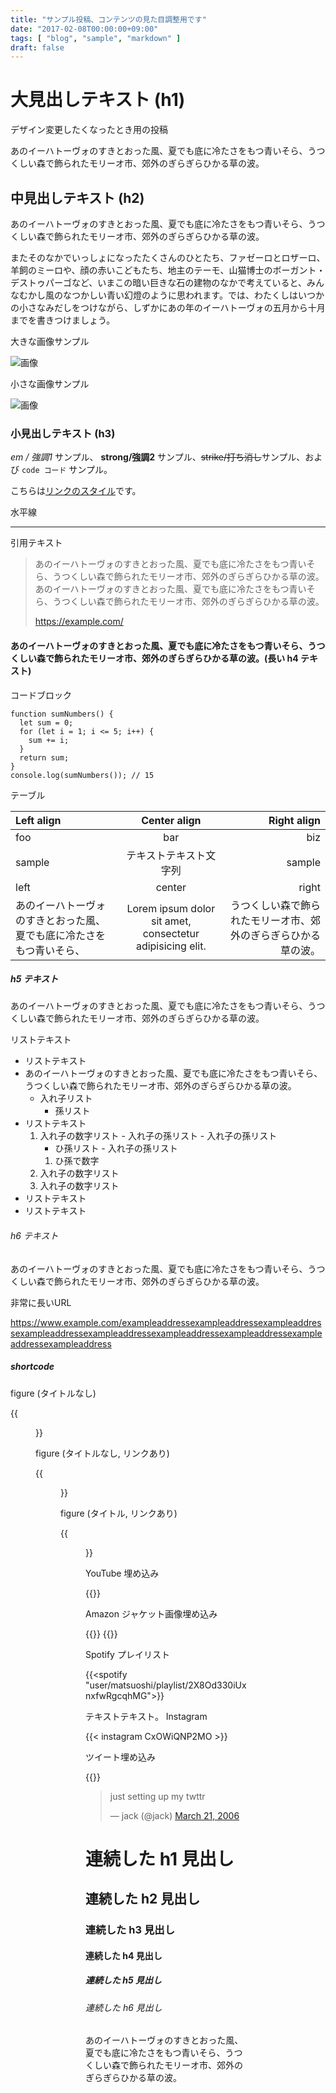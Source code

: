 ```yaml
---
title: "サンプル投稿、コンテンツの見た目調整用です"
date: "2017-02-08T00:00:00+09:00"
tags: [ "blog", "sample", "markdown" ]
draft: false
---
```


# 大見出しテキスト (h1)

デザイン変更したくなったとき用の投稿

あのイーハトーヴォのすきとおった風、夏でも底に冷たさをもつ青いそら、うつくしい森で飾られたモリーオ市、郊外のぎらぎらひかる草の波。

## 中見出しテキスト (h2)

あのイーハトーヴォのすきとおった風、夏でも底に冷たさをもつ青いそら、うつくしい森で飾られたモリーオ市、郊外のぎらぎらひかる草の波。

またそのなかでいっしょになったたくさんのひとたち、ファゼーロとロザーロ、羊飼のミーロや、顔の赤いこどもたち、地主のテーモ、山猫博士のボーガント・デストゥパーゴなど、いまこの暗い巨きな石の建物のなかで考えていると、みんなむかし風のなつかしい青い幻燈のように思われます。では、わたくしはいつかの小さなみだしをつけながら、しずかにあの年のイーハトーヴォの五月から十月までを書きつけましょう。

大きな画像サンプル

![画像](https://placehold.it/1600x300/E8117F/fff)

小さな画像サンプル

![画像](https://placehold.it/100x100/117FE8/fff)

### 小見出しテキスト (h3)

*em / 強調1* サンプル、 **strong/強調2** サンプル、~~strike/打ち消し~~サンプル、および `code コード` サンプル。

こちらは[リンクのスタイル](https://example.com/)です。

水平線

---

引用テキスト

> あのイーハトーヴォのすきとおった風、夏でも底に冷たさをもつ青いそら、うつくしい森で飾られたモリーオ市、郊外のぎらぎらひかる草の波。
> あのイーハトーヴォのすきとおった風、夏でも底に冷たさをもつ青いそら、うつくしい森で飾られたモリーオ市、郊外のぎらぎらひかる草の波。
>
> https://example.com/

#### あのイーハトーヴォのすきとおった風、夏でも底に冷たさをもつ青いそら、うつくしい森で飾られたモリーオ市、郊外のぎらぎらひかる草の波。(長い h4 テキスト)

コードブロック

```
function sumNumbers() {
  let sum = 0;
  for (let i = 1; i <= 5; i++) {
    sum += i;
  }
  return sum;
}
console.log(sumNumbers()); // 15
```

テーブル

|Left align|Center align|Right align|
|:--|:---:|---:|
|foo|bar|biz|
|sample|テキストテキスト文字列|sample|
|left|center|right|
|あのイーハトーヴォのすきとおった風、夏でも底に冷たさをもつ青いそら、|Lorem ipsum dolor sit amet, consectetur adipisicing elit.|うつくしい森で飾られたモリーオ市、郊外のぎらぎらひかる草の波。|

##### h5 テキスト

あのイーハトーヴォのすきとおった風、夏でも底に冷たさをもつ青いそら、うつくしい森で飾られたモリーオ市、郊外のぎらぎらひかる草の波。

リストテキスト

- リストテキスト
- あのイーハトーヴォのすきとおった風、夏でも底に冷たさをもつ青いそら、うつくしい森で飾られたモリーオ市、郊外のぎらぎらひかる草の波。
  - 入れ子リスト
      - 孫リスト
- リストテキスト
    1. 入れ子の数字リスト
      - 入れ子の孫リスト
      - 入れ子の孫リスト
          - ひ孫リスト
      - 入れ子の孫リスト
          1. ひ孫で数字
    1. 入れ子の数字リスト
    1. 入れ子の数字リスト
- リストテキスト
- リストテキスト

###### h6 テキスト

あのイーハトーヴォのすきとおった風、夏でも底に冷たさをもつ青いそら、うつくしい森で飾られたモリーオ市、郊外のぎらぎらひかる草の波。

非常に長いURL

https://www.example.com/exampleaddressexampleaddressexampleaddressexampleaddressexampleaddressexampleaddressexampleaddressexampleaddressexampleaddress

##### shortcode

figure (タイトルなし)

{{<figure src="https://placehold.it/200x200/117FE8/fff" >}}

figure (タイトルなし, リンクあり)

{{<figure src="https://placehold.it/200x200/117FE8/fff" link="//example.com" >}}

figure (タイトル, リンクあり)

{{<figure src="https://placehold.it/200x200/117FE8/fff" link="//example.com" title="タイトルです" >}}

YouTube 埋め込み

{{<youtube gg_OThhfXh0>}}

Amazon ジャケット画像埋め込み

{{<amazon asin="B072841PRP" title="James Blake - James Blake">}}
{{<amazon B01MXERTDF>}}

Spotify プレイリスト

{{<spotify "user/matsuoshi/playlist/2X8Od330iUxnxfwRgcqhMG">}}

テキストテキスト。
Instagram

{{< instagram CxOWiQNP2MO >}}

ツイート埋め込み

{{<twitter user="jack" id="20">}}

<blockquote class="twitter-tweet"><p lang="en" dir="ltr">just setting up my twttr</p>&mdash; jack (@jack) <a href="https://twitter.com/jack/status/20?ref_src=twsrc%5Etfw">March 21, 2006</a></blockquote> <script async src="https://platform.twitter.com/widgets.js" charset="utf-8"></script>

# 連続した h1 見出し
## 連続した h2 見出し
### 連続した h3 見出し
#### 連続した h4 見出し
##### 連続した h5 見出し
###### 連続した h6 見出し

あのイーハトーヴォのすきとおった風、夏でも底に冷たさをもつ青いそら、うつくしい森で飾られたモリーオ市、郊外のぎらぎらひかる草の波。
